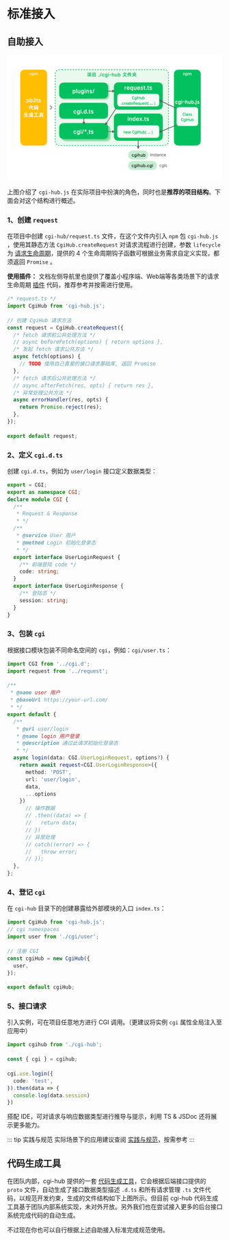 
# 标准接入

## 自助接入

![推荐项目结构](/imgs/project-structure.png)

上图介绍了 `cgi-hub.js` 在实际项目中扮演的角色，同时也是**推荐的项目结构**。下面会对这个结构进行概述。


### 1、创建 `request`

在项目中创建 `cgi-hub/request.ts` 文件，在这个文件内引入 `npm` 包 `cgi-hub.js` ，使用其静态方法 `CgiHub.createRequest` 对请求流程进行创建，参数 `lifecycle` 为 [请求生命周期](/guide/lifecycle)，提供的 4 个生命周期钩子函数可根据业务需求自定义实现，都须返回 `Promise` 。

**使用插件：** 文档左侧导航里也提供了覆盖小程序端、Web端等各类场景下的请求生命周期 [插件](/plugins/) 代码，推荐参考并按需进行使用。

```ts
/* request.ts */
import CgiHub from 'cgi-hub.js';

// 创建 CgiHub 请求方法
const request = CgiHub.createRequest({
  /* fetch 请求前公共处理方法 */
  // async beforeFetch(options) { return options },
  /* 发起 fetch 请求公共方法 */
  async fetch(options) {
    // TODO 使用自己喜爱的接口请求基础库, 返回 Promise
  },
  /* fetch 请求后公共处理方法 */
  // async afterFetch(res, opts) { return res },
  /* 异常处理公共方法 */
  async errorHandler(res, opts) {
    return Promise.reject(res);
  },
});

export default request;
```

### 2、定义 `cgi.d.ts`

创建 `cgi.d.ts`，例如为 `user/login` 接口定义数据类型：

```ts
export = CGI;
export as namespace CGI;
declare module CGI {
  /**
   * Request & Response
   * */
  /**
   * @service User 用户
   * @method Login 初始化登录态
   * */
  export interface UserLoginRequest {
    /** 前端登陆 code */
    code: string;
  }
  export interface UserLoginResponse {
    /** 登陆态 */
    session: string;
  }
}
```

### 3、包装 `cgi`

根据接口模块包装不同命名空间的 `cgi`，例如：`cgi/user.ts`：

```ts
import CGI from '../cgi.d';
import request from '../request';

/**
 * @name user 用户
 * @baseUrl https://your-url.com/
 * */
export default {
  /**
   * @url user/login
   * @name login 用户登录
   * @description 通过此请求初始化登录态
   * */
  async login(data: CGI.UserLoginRequest, options?) {
    return await request<CGI.UserLoginResponse>({
      method: 'POST',
      url: 'user/login',
      data,
      ...options
    })
      // 操作数据
      // .then((data) => {
      //   return data;
      // })
      // 异常处理
      // catch((error) => {
      //   throw error;
      // });
  },
};
```

### 4、登记 `cgi`

在 `cgi-hub` 目录下的创建暴露给外部模块的入口 `index.ts`：

```ts
import CgiHub from 'cgi-hub.js';
// cgi namespaces
import user from './cgi/user';

// 注册 CGI
const cgiHub = new CgiHub({
  user,
});

export default cgiHub;
```

### 5、接口请求

引入实例，可在项目任意地方进行 CGI 调用。（更建议将实例 `cgi` 属性全局注入至应用中）

```ts
import cgihub from './cgi-hub';

const { cgi } = cgihub;

cgi.use.login({
  code: 'test',
}).then(data => {
  console.log(data.session)
})
```

搭配 IDE，可对请求与响应数据类型进行推导与提示，利用 TS & JSDoc 还将展示更多能力。

::: tip 实践与规范
实际场景下的应用建议查阅 [实践与规范](/plugins/)，按需参考
:::


## 代码生成工具

在团队内部，cgi-hub 提供的一套 [代码生成工具]()，它会根据后端接口提供的 `proto` 文件，自动生成了接口数据类型描述 `.d.ts` 和所有请求管理 `.ts` 文件代码，以规范开发约束，生成的文件结构如下上图所示。但目前 cgi-hub 代码生成工具基于团队内部系统实现，未对外开放。另外我们也在尝试接入更多的后台接口系统完成代码的自动生成。

不过现在你也可以自行根据上述自助接入标准完成规范使用。
